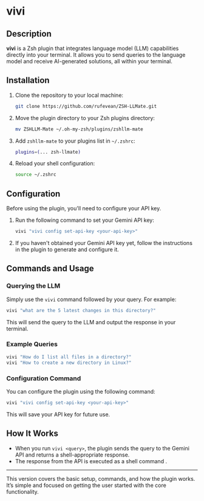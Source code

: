 
# vivi

## Description

**vivi** is a Zsh plugin that integrates language model (LLM) capabilities directly into your terminal. It allows you to send queries to the language model and receive AI-generated solutions, all within your terminal.

## Installation

1. Clone the repository to your local machine:
    ```bash
    git clone https://github.com/rufevean/ZSH-LLMate.git
    ```

2. Move the plugin directory to your Zsh plugins directory:
    ```bash
    mv ZSHLLM-Mate ~/.oh-my-zsh/plugins/zshllm-mate
    ```

3. Add `zshllm-mate` to your plugins list in `~/.zshrc`:
    ```zsh
    plugins=(... zsh-llmate)
    ```

4. Reload your shell configuration:
    ```bash
    source ~/.zshrc
    ```

## Configuration

Before using the plugin, you'll need to configure your API key.

1. Run the following command to set your Gemini API key:
    ```zsh
    vivi "vivi config set-api-key <your-api-key>"
    ```

2. If you haven't obtained your Gemini API key yet, follow the instructions in the plugin to generate and configure it.

## Commands and Usage

### Querying the LLM

Simply use the `vivi` command followed by your query. For example:

```zsh
vivi "what are the 5 latest changes in this directory?"
```

This will send the query to the LLM and output the response in your terminal.

### Example Queries

```zsh
vivi "How do I list all files in a directory?"
vivi "How to create a new directory in Linux?"
```

### Configuration Command

You can configure the plugin using the following command:

```zsh
vivi "vivi config set-api-key <your-api-key>"
```

This will save your API key for future use.

## How It Works

- When you run `vivi <query>`, the plugin sends the query to the Gemini API and returns a shell-appropriate response.
- The response from the API is executed as a shell command .

---


This version covers the basic setup, commands, and how the plugin works. It’s simple and focused on getting the user started with the core functionality.

